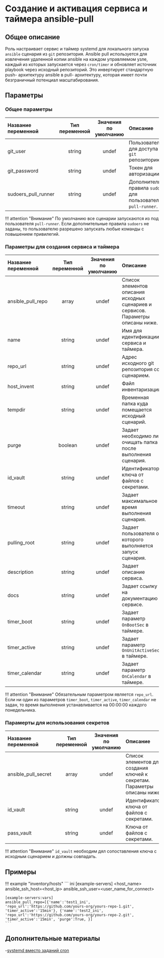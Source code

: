 # Создание и активация сервиса и таймера ansible-pull

## Общее описание
Роль настраивает сервис и таймер systemd для локального запуска `ansible` сценария из `git` репозитория. Ansible pull используется для извлечения удаленной копии ansible на каждом управляемом узле, каждый из которых запускается через `cron/timer` и обновляет источник playbook через исходный репозиторий. Это инвертирует стандартную push- архитектуру ansible в pull- архитектуру, которая имеет почти безграничный потенциал масштабирования.

## Параметры

### Общее параметры
|Название переменной    | Тип переменной | Значения по умолчанию | Описание                                                                   |
|:----------------------|:--------------:|:---------------------:|:---------------------------------------------------------------------------|
|git_user               | string         | undef                 | Пользователь для доступа к `git` репозиторию.                              |
|git_password           | string         | undef                 | Токен для авторизации.                                                     |
|sudoers_pull_runner    | string         | undef                 | Дополнительные правила `sudoers` для пользователя `pull-runner`.           |

!!! attention "Внимание" 
    По умолчанию все сценарии запускаются из под пользователя `pull-runner`. Если дополнительные правила `sudoers` не заданы, то пользователю разрешено запускать любые команды с повышением привилегий.

### Параметры для создания сервиса и таймера
|Название переменной    | Тип переменной | Значения по умолчанию | Описание                                                                           |
|:----------------------|:--------------:|:---------------------:|:-----------------------------------------------------------------------------------|
|ansible_pull_repo      | array          | undef                 | Список элементов описания исходных сценариев и сервисов. Параметры описаны ниже.   |
|name                   | string         | undef                 | Имя для идентификации сервиса и таймера.                                           |
|repo_url               | string         | undef                 | Адрес исходного git репозитория со сценарием.                                      |
|host_invent            | string         | undef                 | Файл инвентаризации.                                                               |
|tempdir                | string         | undef                 | Временная папка куда помещается исходный сценарий.                                 |
|purge                  | boolean        | undef                 | Задает необходимо ли очищать папка после выполнения сценария.                      |
|id_vault               | string         | undef                 | Идентификатор ключа от файлов с секретами.                                         |
|timeout                | string         | undef                 | Задает максимальное время выполнения сценария.                                     |
|pulling_root           | string         | undef                 | Задает пользователя от которого выполняется запуск сценария.                       |
|description            | string         | undef                 | Задает описание сервиса.                                                           |
|docs                   | string         | undef                 | Задает ссылку на документацию в сервисе.                                           |
|timer_boot             | string         | undef                 | Задает параметр `OnBootSec` в таймере.                                             |
|timer_active           | string         | undef                 | Задает параметр `OnUnitActiveSec` в таймере.                                       |
|timer_calendar         | string         | undef                 | Задает параметр `OnCalendar` в таймере.                                            |

!!! attention "Внимание" 
    Обязательным параметром является `repo_url`. Если ни один из параметров `timer_boot`, `timer_active`, `timer_calendar` не задан, то время выполнения устанавливается на 00:00:00 каждого понедельника.

### Парамерты для использования секретов
|Название переменной    | Тип переменной | Значения по умолчанию | Описание                                                                   |
|:----------------------|:--------------:|:---------------------:|:---------------------------------------------------------------------------|
|ansible_pull_secret    | array          | undef                 | Список элементов для создания ключей к секретам. Параметры описаны ниже.   |
|id_vault               | string         | undef                 | Идентификатор ключа от файлов с секретами.                                 |
|pass_vault             | string         | undef                 | Ключа от файлов с секретами.                                               |

!!! attention "Внимание" 
    `id_vault` необходим дял сопоставления ключа с исходным сценарием и должны совпадать.

## Примеры

!!! example "inventory/hosts"
    ``` ini
    [example-servers]
    <host_name> ansible_ssh_host=<host_ip> ansible_ssh_user=<user_name_for_connect>

    [example-servers:vars]
    ansible_pull_repo=[{'name':'test1_ini', 'repo_url':'https://github.com/yours-org/yours-repo-1.git', 'timer_active':'15min'}, {'name':'test2_ini', 'repo_url':'https://github.com/yours-org/yours-repo-2.git', 'timer_active':'15min', 'purge':True, }]
    ```

## Дополнительные материалы

-[systemd вместо заданий cron](https://habr.com/ru/company/ruvds/blog/512868/)
